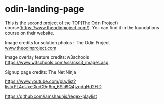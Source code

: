 # odin-landing-page
This is the second project of the TOP(The Odin Project) course(https://www.theodinproject.com/). You can find it in the foundations course on their website. 

Image credits for solution photos : The Odin Project www.theodinproject.com

Image overlay feature credits: w3schools https://www.w3schools.com/css/css3_images.asp

Signup page credits: The Net Ninja 

https://www.youtube.com/playlist?list=PL4cUxeGkcC9g6m_6Sld9Q4jzqdqHd2HiD


https://github.com/iamshaunjp/regex-playlist

